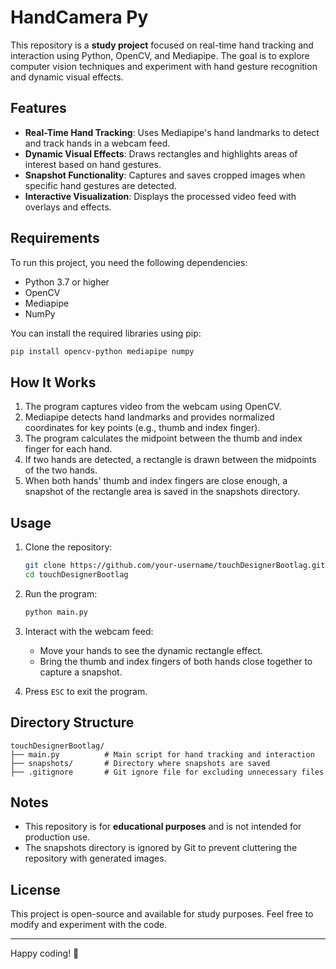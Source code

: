 # HandCamera Py

This repository is a **study project** focused on real-time hand tracking and interaction using Python, OpenCV, and Mediapipe. The goal is to explore computer vision techniques and experiment with hand gesture recognition and dynamic visual effects.

## Features

- **Real-Time Hand Tracking**: Uses Mediapipe's hand landmarks to detect and track hands in a webcam feed.
- **Dynamic Visual Effects**: Draws rectangles and highlights areas of interest based on hand gestures.
- **Snapshot Functionality**: Captures and saves cropped images when specific hand gestures are detected.
- **Interactive Visualization**: Displays the processed video feed with overlays and effects.

## Requirements

To run this project, you need the following dependencies:

- Python 3.7 or higher
- OpenCV
- Mediapipe
- NumPy

You can install the required libraries using pip:

```bash
pip install opencv-python mediapipe numpy
```

## How It Works

1. The program captures video from the webcam using OpenCV.
2. Mediapipe detects hand landmarks and provides normalized coordinates for key points (e.g., thumb and index finger).
3. The program calculates the midpoint between the thumb and index finger for each hand.
4. If two hands are detected, a rectangle is drawn between the midpoints of the two hands.
5. When both hands' thumb and index fingers are close enough, a snapshot of the rectangle area is saved in the snapshots directory.

## Usage

1. Clone the repository:
   ```bash
   git clone https://github.com/your-username/touchDesignerBootlag.git
   cd touchDesignerBootlag
   ```

2. Run the program:
   ```bash
   python main.py
   ```

3. Interact with the webcam feed:
   - Move your hands to see the dynamic rectangle effect.
   - Bring the thumb and index fingers of both hands close together to capture a snapshot.

4. Press `ESC` to exit the program.

## Directory Structure

```
touchDesignerBootlag/
├── main.py          # Main script for hand tracking and interaction
├── snapshots/       # Directory where snapshots are saved
├── .gitignore       # Git ignore file for excluding unnecessary files
```

## Notes

- This repository is for **educational purposes** and is not intended for production use.
- The snapshots directory is ignored by Git to prevent cluttering the repository with generated images.

## License

This project is open-source and available for study purposes. Feel free to modify and experiment with the code.

---

Happy coding! 🎉
